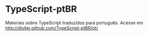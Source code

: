 TypeScript-ptBR
===============

Materiais sobre TypeScript traduzidos para português. Acesse em http://diullei.github.com/TypeScript-ptBR/pt/